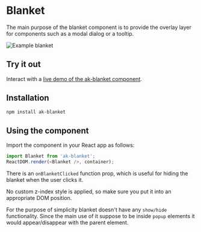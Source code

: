 # Blanket

The main purpose of the blanket component is to provide the overlay layer for components such as a modal dialog or a tooltip.

![Example blanket](https://bytebucket.org/atlassian/atlaskit/raw/@BITBUCKET_COMMIT@/packages/ak-blanket/docs/blanket.gif)

## Try it out

Interact with a [live demo of the ak-blanket component](https://aui-cdn.atlassian.com/atlaskit/stories/ak-blanket/@VERSION@/).

## Installation

```sh
npm install ak-blanket
```

## Using the component

Import the component in your React app as follows:

```js
import Blanket from 'ak-blanket';
ReactDOM.render(<Blanket />, container);
```

There is an `onBlanketClicked` function prop, which is useful for hiding the blanket when the user clicks it.

No custom z-index style is applied, so make sure you put it into an appropriate DOM position.

For the purpose of simplicity blanket doesn't have any `show/hide` functionality. Since the main use of it suppose to be inside `popup` elements it would appear/disappear with the parent element.

